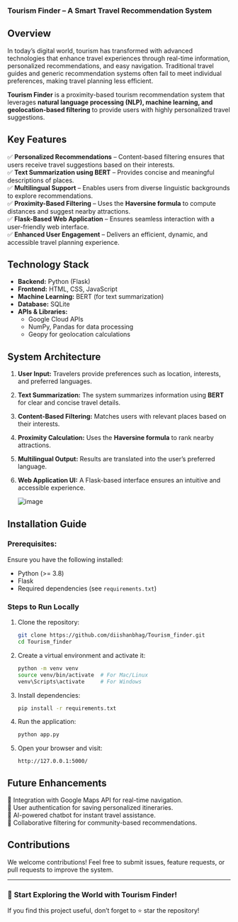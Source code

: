 

### **Tourism Finder – A Smart Travel Recommendation System**  

 

## **Overview**  
In today’s digital world, tourism has transformed with advanced technologies that enhance travel experiences through real-time information, personalized recommendations, and easy navigation. Traditional travel guides and generic recommendation systems often fail to meet individual preferences, making travel planning less efficient.  

**Tourism Finder** is a proximity-based tourism recommendation system that leverages **natural language processing (NLP), machine learning, and geolocation-based filtering** to provide users with highly personalized travel suggestions.  

## **Key Features**  
✅ **Personalized Recommendations** – Content-based filtering ensures that users receive travel suggestions based on their interests.  
✅ **Text Summarization using BERT** – Provides concise and meaningful descriptions of places.  
✅ **Multilingual Support** – Enables users from diverse linguistic backgrounds to explore recommendations.  
✅ **Proximity-Based Filtering** – Uses the **Haversine formula** to compute distances and suggest nearby attractions.  
✅ **Flask-Based Web Application** – Ensures seamless interaction with a user-friendly web interface.  
✅ **Enhanced User Engagement** – Delivers an efficient, dynamic, and accessible travel planning experience.  

## **Technology Stack**  
- **Backend:** Python (Flask)  
- **Frontend:** HTML, CSS, JavaScript  
- **Machine Learning:** BERT (for text summarization)  
- **Database:** SQLite 
- **APIs & Libraries:**  
  - Google Cloud APIs
  - NumPy, Pandas for data processing  
  - Geopy for geolocation calculations  

## **System Architecture**  
1. **User Input:** Travelers provide preferences such as location, interests, and preferred languages.  
2. **Text Summarization:** The system summarizes information using **BERT** for clear and concise travel details.  
3. **Content-Based Filtering:** Matches users with relevant places based on their interests.  
4. **Proximity Calculation:** Uses the **Haversine formula** to rank nearby attractions.  
5. **Multilingual Output:** Results are translated into the user’s preferred language.  
6. **Web Application UI:** A Flask-based interface ensures an intuitive and accessible experience.

    ![image](https://github.com/user-attachments/assets/bdb085bf-251f-4252-84a8-ae6a462eb123)



## **Installation Guide**  
### **Prerequisites:**  
Ensure you have the following installed:  
- Python (>= 3.8)  
- Flask  
- Required dependencies (see `requirements.txt`)  

### **Steps to Run Locally**  
1. Clone the repository:  
   ```sh
   git clone https://github.com/diishanbhag/Tourism_finder.git
   cd Tourism_finder
   ```
2. Create a virtual environment and activate it:  
   ```sh
   python -m venv venv
   source venv/bin/activate  # For Mac/Linux
   venv\Scripts\activate     # For Windows
   ```
3. Install dependencies:  
   ```sh
   pip install -r requirements.txt
   ```
4. Run the application:  
   ```sh
   python app.py
   ```
5. Open your browser and visit:  
   ```
   http://127.0.0.1:5000/
   ```

## **Future Enhancements**  
🔹 Integration with Google Maps API for real-time navigation.  
🔹 User authentication for saving personalized itineraries.  
🔹 AI-powered chatbot for instant travel assistance.  
🔹 Collaborative filtering for community-based recommendations.  

## **Contributions**  
We welcome contributions! Feel free to submit issues, feature requests, or pull requests to improve the system.  

---

### 🚀 **Start Exploring the World with Tourism Finder!**  
If you find this project useful, don’t forget to ⭐ star the repository!  
